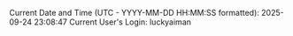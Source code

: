 Current Date and Time (UTC - YYYY-MM-DD HH:MM:SS formatted): 2025-09-24 23:08:47
Current User's Login: luckyaiman
